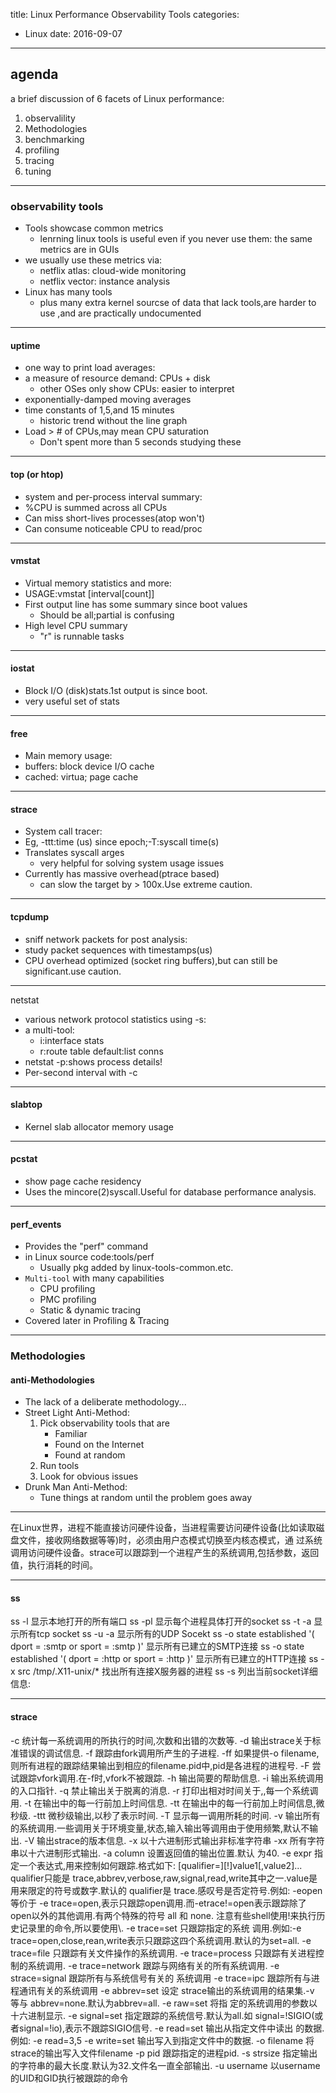 title: Linux Performance Observability Tools
categories: 
- Linux
date: 2016-09-07
---
## agenda

a brief discussion of 6 facets of Linux performance:

1. observalility
2. Methodologies
3. benchmarking
4. profiling
5. tracing
6. tuning

---
### observability tools

- Tools showcase common metrics
    + lenrning linux tools is useful even if you never use them:
    the same metrics are in GUIs
- we usually use these metrics via:
    + netflix atlas: cloud-wide monitoring
    + netflix vector: instance analysis
- Linux has many tools
    + plus many extra kernel sourcse of data that lack tools,are harder to use ,and are practically undocumented

----
#### uptime

- one way to print load averages:
- a measure of resource demand: CPUs + disk
    + other OSes only show CPUs: easier to interpret
- exponentially-damped moving averages
- time constants of 1,5,and 15 minutes
    + historic trend without the line graph
- Load > # of CPUs,may mean CPU saturation
    + Don't spent more than 5 seconds studying these 

---
#### top (or htop)
- system and per-process interval summary:
- %CPU is summed across all CPUs
- Can miss short-lives processes(atop won't)
- Can consume noticeable CPU to read/proc

---
#### vmstat
- Virtual memory statistics and more:
- USAGE:vmstat [interval[count]]
- First output line has some summary since boot values 
    + Should be all;partial is confusing
- High level CPU summary
    + "r" is runnable tasks

---
#### iostat
- Block I/O (disk)stats.1st output is since boot.
- very useful set of stats

---
#### free
- Main memory usage:
- buffers: block device I/O cache
- cached: virtua; page cache

---
#### strace
- System call tracer:
- Eg, -ttt:time (us) since epoch;-T:syscall time(s)
- Translates syscall arges
    + very helpful for solving system usage issues
- Currently has massive overhead(ptrace based)
    + can slow the target by > 100x.Use extreme caution.

---
#### tcpdump
- sniff network packets for post analysis:
- study packet sequences with timestamps(us)
- CPU overhead optimized (socket ring buffers),but can still be significant.use caution.

---
netstat
- various network protocol statistics using -s:
- a multi-tool:
    + i:interface stats
    + r:route table
    default:list conns
- netstat -p:shows process details!
- Per-second interval with -c

---
#### slabtop
- Kernel slab allocator memory usage

---
#### pcstat
- show page cache residency 
- Uses the mincore(2)syscall.Useful for database performance analysis.

---
#### perf_events
- Provides the "perf" command
- in Linux source code:tools/perf
    + Usually pkg added by linux-tools-common.etc.
- `Multi-tool` with many capabilities
    + CPU profiling
    + PMC profiling
    + Static & dynamic tracing
- Covered later in Profiling & Tracing

---
### Methodologies

#### anti-Methodologies
- The lack of a deliberate methodology...
- Street Light Anti-Method:
    1. Pick observability tools that are
        * Familiar
        * Found on the Internet
        * Found at random
    2. Run tools
    3. Look for obvious issues
- Drunk Man Anti-Method:
    + Tune things at random until the problem goes away

---

在Linux世界，进程不能直接访问硬件设备，当进程需要访问硬件设备(比如读取磁盘文件，接收网络数据等等)时，必须由用户态模式切换至内核态模式，通 过系统调用访问硬件设备。strace可以跟踪到一个进程产生的系统调用,包括参数，返回值，执行消耗的时间。

----
#### ss
ss -l 显示本地打开的所有端口
ss -pl 显示每个进程具体打开的socket
ss -t -a 显示所有tcp socket
ss -u -a 显示所有的UDP Socekt
ss -o state established '( dport = :smtp or sport = :smtp )' 显示所有已建立的SMTP连接
ss -o state established '( dport = :http or sport = :http )' 显示所有已建立的HTTP连接
ss -x src /tmp/.X11-unix/* 找出所有连接X服务器的进程
ss -s 列出当前socket详细信息:


---
#### strace 
-c 统计每一系统调用的所执行的时间,次数和出错的次数等. 
-d 输出strace关于标准错误的调试信息. 
-f 跟踪由fork调用所产生的子进程. 
-ff 如果提供-o filename,则所有进程的跟踪结果输出到相应的filename.pid中,pid是各进程的进程号. 
-F 尝试跟踪vfork调用.在-f时,vfork不被跟踪. 
-h 输出简要的帮助信息. 
-i 输出系统调用的入口指针. 
-q 禁止输出关于脱离的消息. 
-r 打印出相对时间关于,,每一个系统调用. 
-t 在输出中的每一行前加上时间信息. 
-tt 在输出中的每一行前加上时间信息,微秒级. 
-ttt 微秒级输出,以秒了表示时间. 
-T 显示每一调用所耗的时间. 
-v 输出所有的系统调用.一些调用关于环境变量,状态,输入输出等调用由于使用频繁,默认不输出. 
-V 输出strace的版本信息. 
-x 以十六进制形式输出非标准字符串 
-xx 所有字符串以十六进制形式输出. 
-a column 
设置返回值的输出位置.默认 为40. 
-e expr 
指定一个表达式,用来控制如何跟踪.格式如下: 
[qualifier=][!]value1[,value2]... 
qualifier只能是 trace,abbrev,verbose,raw,signal,read,write其中之一.value是用来限定的符号或数字.默认的 qualifier是 trace.感叹号是否定符号.例如: 
-eopen等价于 -e trace=open,表示只跟踪open调用.而-etrace!=open表示跟踪除了open以外的其他调用.有两个特殊的符号 all 和 none. 
注意有些shell使用!来执行历史记录里的命令,所以要使用\\. 
-e trace=set 
只跟踪指定的系统 调用.例如:-e trace=open,close,rean,write表示只跟踪这四个系统调用.默认的为set=all. 
-e trace=file 
只跟踪有关文件操作的系统调用. 
-e trace=process 
只跟踪有关进程控制的系统调用. 
-e trace=network 
跟踪与网络有关的所有系统调用. 
-e strace=signal 
跟踪所有与系统信号有关的 系统调用 
-e trace=ipc 
跟踪所有与进程通讯有关的系统调用 
-e abbrev=set 
设定 strace输出的系统调用的结果集.-v 等与 abbrev=none.默认为abbrev=all. 
-e raw=set 
将指 定的系统调用的参数以十六进制显示. 
-e signal=set 
指定跟踪的系统信号.默认为all.如 signal=!SIGIO(或者signal=!io),表示不跟踪SIGIO信号. 
-e read=set 
输出从指定文件中读出 的数据.例如: 
-e read=3,5 
-e write=set 
输出写入到指定文件中的数据. 
-o filename 
将strace的输出写入文件filename 
-p pid 
跟踪指定的进程pid. 
-s strsize 
指定输出的字符串的最大长度.默认为32.文件名一直全部输出. 
-u username 
以username 的UID和GID执行被跟踪的命令

